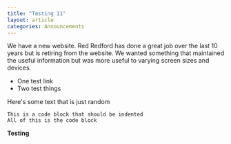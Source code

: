 ```yaml
---
title: "Testing 11"
layout: article
categories: Announcements
---
```


We have a new website. Red Redford has done a great job over the last 10 years but is retiring from the website. We wanted something that maintained the useful information but was more useful to varying screen sizes and devices.

  * One test link
  * Two test things

Here's some text that is just random

	This is a code block that should be indented
	All of this is the code block

**Testing**

